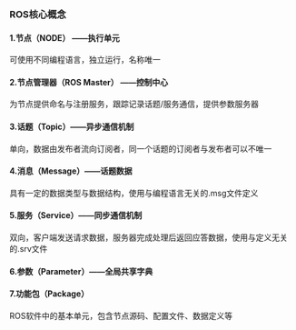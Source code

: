 ### ROS核心概念

#### 1.节点（**NODE**） ——执行单元

可使用不同编程语言，独立运行，名称唯一

#### 2.节点管理器（ROS Master） ——控制中心

为节点提供命名与注册服务，跟踪记录话题/服务通信，提供参数服务器

#### 3.话题（Topic）——异步通信机制

单向，数据由发布者流向订阅者，同一个话题的订阅者与发布者可以不唯一

#### 4.消息（Message）——话题数据

具有一定的数据类型与数据结构，使用与编程语言无关的.msg文件定义

#### 5.服务（Service）——同步通信机制

双向，客户端发送请求数据，服务器完成处理后返回应答数据，使用与定义无关的.srv文件

#### 6.参数（Parameter）——全局共享字典

#### 7.功能包（Package）

ROS软件中的基本单元，包含节点源码、配置文件、数据定义等



